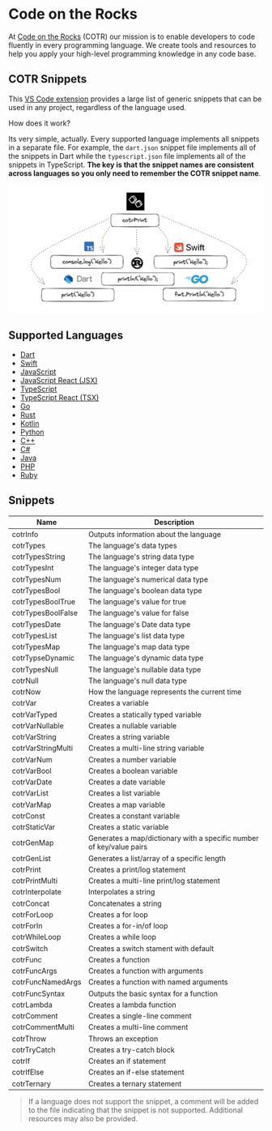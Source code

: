 # Code on the Rocks

At [Code on the Rocks](https://codeontherocks.dev/) (COTR) our mission is to enable developers to code fluently in every programming language. We create tools and resources to help you apply your high-level programming knowledge in any code base.

## COTR Snippets

This [VS Code extension](https://marketplace.visualstudio.com/items?itemName=CodeontheRocks.cotr-snippets) provides a large list of generic snippets that can be used in any project, regardless of the language used.

How does it work?

Its very simple, actually. Every supported language implements all snippets in a separate file. For example, the `dart.json` snippet file implements all of the snippets in Dart while the `typescript.json` file implements all of the snippets in TypeScript. **The key is that the snippet names are consistent across languages so you only need to remember the COTR snippet name**.

![COTR Snippets](./cotr_snippts.png)

## Supported Languages

- [Dart](https://dart.dev/)
- [Swift](https://www.swift.org/)
- [JavaScript](https://www.javascript.com/)
- [JavaScript React (JSX)](https://react.dev/)
- [TypeScript](https://www.typescriptlang.org/)
- [TypeScript React (TSX)](https://react.dev/learn/typescript)
- [Go](https://go.dev/)
- [Rust](https://www.rust-lang.org/)
- [Kotlin](https://kotlinlang.org/)
- [Python](https://www.python.org/)
- [C++](https://cplusplus.com/)
- [C#](https://dotnet.microsoft.com/en-us/languages/csharp)
- [Java](https://docs.oracle.com/javase/8/docs/technotes/guides/language/index.html)
- [PHP](https://www.php.net/)
- [Ruby](https://www.ruby-lang.org/en/)

## Snippets

| Name               | Description                                                          |
| ------------------ | -------------------------------------------------------------------- |
| cotrInfo           | Outputs information about the language                               |
| cotrTypes          | The language's data types                                            |
| cotrTypesString    | The language's string data type                                      |
| cotrTypesInt       | The language's integer data type                                     |
| cotrTypesNum       | The language's numerical data type                                   |
| cotrTypesBool      | The language's boolean data type                                     |
| cotrTypesBoolTrue  | The language's value for true                                        |
| cotrTypesBoolFalse | The language's value for false                                       |
| cotrTypesDate      | The language's Date data type                                        |
| cotrTypesList      | The language's list data type                                        |
| cotrTypesMap       | The language's map data type                                         |
| cotrTypseDynamic   | The language's dynamic data type                                     |
| cotrTypesNull      | The language's nullable data type                                    |
| cotrNull           | The language's null data type                                        |
| cotrNow            | How the language represents the current time                         |
| cotrVar            | Creates a variable                                                   |
| cotrVarTyped       | Creates a statically typed variable                                  |
| cotrVarNullable    | Creates a nullable variable                                          |
| cotrVarString      | Creates a string variable                                            |
| cotrVarStringMulti | Creates a multi-line string variable                                 |
| cotrVarNum         | Creates a number variable                                            |
| cotrVarBool        | Creates a boolean variable                                           |
| cotrVarDate        | Creates a date variable                                              |
| cotrVarList        | Creates a list variable                                              |
| cotrVarMap         | Creates a map variable                                               |
| cotrConst          | Creates a constant variable                                          |
| cotrStaticVar      | Creates a static variable                                            |
| cotrGenMap         | Generates a map/dictionary with a specific number of key/value pairs |
| cotrGenList        | Generates a list/array of a specific length                          |
| cotrPrint          | Creates a print/log statement                                        |
| cotrPrintMulti     | Creates a multi-line print/log statement                             |
| cotrInterpolate    | Interpolates a string                                                |
| cotrConcat         | Concatenates a string                                                |
| cotrForLoop        | Creates a for loop                                                   |
| cotrForIn          | Creates a for-in/of loop                                             |
| cotrWhileLoop      | Creates a while loop                                                 |
| cotrSwitch         | Creates a switch stament with default                                |
| cotrFunc           | Creates a function                                                   |
| cotrFuncArgs       | Creates a function with arguments                                    |
| cotrFuncNamedArgs  | Creates a function with named arguments                              |
| cotrFuncSyntax     | Outputs the basic syntax for a function                              |
| cotrLambda         | Creates a lambda function                                            |
| cotrComment        | Creates a single-line comment                                        |
| cotrCommentMulti   | Creates a multi-line comment                                         |
| cotrThrow          | Throws an exception                                                  |
| cotrTryCatch       | Creates a try-catch block                                            |
| cotrIf             | Creates an if statement                                              |
| cotrIfElse         | Creates an if-else statement                                         |
| cotrTernary        | Creates a ternary statement                                          |

> If a language does not support the snippet, a comment will be added to the file indicating that the snippet is not supported. Additional resources may also be provided.
